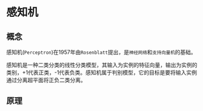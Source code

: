# 感知机

## 概念

感知机(`Perceptron`)在1957年由`Rosenblatt`提出，是`神经网络`和`支持向量机`的基础。

感知机是一种二类分类的线性分类模型，其输入为实例的特征向量，输出为实例的类别，+1代表正类，-1代表负类。感知机属于判别模型，它的目标是要将输入实例通过分离超平面将正负二类分离。

## 原理



